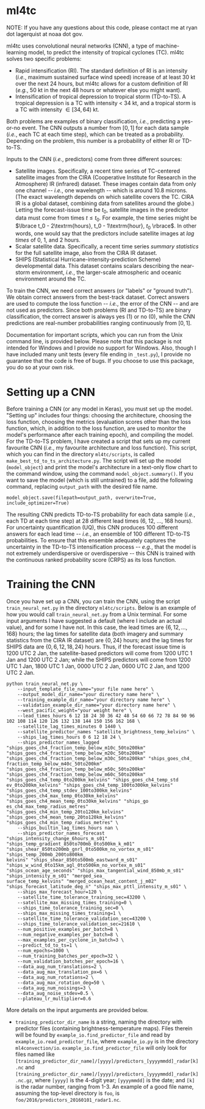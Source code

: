 # ml4tc

NOTE: If you have any questions about this code, please contact me at ryan dot lagerquist at noaa dot gov.

ml4tc uses convolutional neural networks (CNN), a type of machine-learning model, to predict the intensity of tropical cyclones (TC).  ml4tc solves two specific problems:

 - Rapid intensification (RI).  The standard definition of RI is an intensity (*i.e.*, maximum sustained surface wind speed) increase of at least 30 kt over the next 24 hours, but ml4tc allows for a custom definition of RI (*e.g.*, 50 kt in the next 48 hours or whatever else you might want).
 - Intensification of tropical depression to tropical storm (TD-to-TS).  A tropical depression is a TC with intensity $<$ 34 kt, and a tropical storm is a TC with intensity $\in \left[ 34, 64 \right)$ kt.
 
Both problems are examples of binary classification, *i.e.*, predicting a yes-or-no event.  The CNN outputs a number from $\left[ 0, 1 \right]$ for each data sample (*i.e.*, each TC at each time step), which can be treated as a probability.  Depending on the problem, this number is a probability of either RI or TD-to-TS.

Inputs to the CNN (*i.e.*, predictors) come from three different sources:

 - Satellite images.  Specifically, a recent time series of TC-centered satellite images from the CIRA (Cooperative Institute for Research in the Atmosphere) IR (infrared) dataset.  These images contain data from only one channel -- *i.e.*, one wavelength -- which is around 10.8 microns.  (The exact wavelength depends on which satellite covers the TC.  CIRA IR is a global dataset, combining data from satellites around the globe.)  Letting the forecast-issue time be $t_0$, satellite images in the predictor data must come from times $t \le t_0$.  For example, the time series might be $\lbrace t_0 - 2\textrm{hours}, t_0 - 1\textrm{hour}, $t_0$ \rbrace$.  In other words, one would say that the predictors include satellite images at *lag times* of 0, 1, and 2 hours.
 - Scalar satellite data.  Specifically, a recent time series *summary statistics* for the full satellite image, also from the CIRA IR dataset.
 - SHIPS (Statistical Hurricane-intensity-prediction Scheme) developmental data.  This dataset contains scalars describing the near-storm environment, *i.e.*, the larger-scale atmospheric and oceanic environment around the TC.

To train the CNN, we need correct answers (or "labels" or "ground truth").  We obtain correct answers from the best-track dataset.  Correct answers are used to compute the loss function -- *i.e.*, the error of the CNN -- and are not used as predictors.  Since both problems (RI and TD-to-TS) are binary classification, the correct answer is always yes (1) or no (0), while the CNN predictions are real-number probabilities ranging continuously from $\left[ 0, 1 \right]$.

Documentation for important scripts, which you can run from the Unix command line, is provided below.  Please note that this package is not intended for Windows and I provide no support for Windows.  Also, though I have included many unit tests (every file ending in `_test.py`), I provide no guarantee that the code is free of bugs.  If you choose to use this package, you do so at your own risk.

# Setting up a CNN

Before training a CNN (or any model in Keras), you must set up the model.  "Setting up" includes four things: choosing the architecture, choosing the loss function, choosing the metrics (evaluation scores other than the loss function, which, in addition to the loss function, are used to monitor the model's performance after each training epoch), and compiling the model.  For the TD-to-TS problem, I have created a script that sets up my current favourite CNN (*i.e.*, my favourite architecture and loss function).  This script, which you can find in the directory `ml4tc/scripts`, is called `make_best_td_to_ts_architecture.py`.  The script will set up the model (`model_object`) and print the model's architecture in a text-only flow chart to the command window, using the command `model_object.summary()`.  If you want to save the model (which is still untrained) to a file, add the following command, replacing `output_path` with the desired file name.

`model_object.save(filepath=output_path, overwrite=True, include_optimizer=True)`

The resulting CNN predicts TD-to-TS probability for each data sample (*i.e.*, each TD at each time step) at 28 different lead times (6, 12, $\ldots$, 168 hours).  For uncertainty quantification (UQ), this CNN produces 100 different answers for each lead time -- *i.e.*, an ensemble of 100 different TD-to-TS probabilities.  To ensure that this ensemble adequately captures the uncertainty in the TD-to-TS intensification process -- *e.g.*, that the model is not extremely underdispersive or overdispersive -- this CNN is trained with the continuous ranked probability score (CRPS) as its loss function.

# Training the CNN

Once you have set up a CNN, you can train the CNN, using the script `train_neural_net.py` in the directory `ml4tc/scripts`.  Below is an example of how you would call `train_neural_net.py` from a Unix terminal.  For some input arguments I have suggested a default (where I include an actual value), and for some I have not.  In this case, the lead times are $\lbrace 6, 12, \ldots, 168 \rbrace$ hours; the lag times for satellite data (both imagery and summary statistics from the CIRA IR dataset) are $\lbrace 0, 24 \rbrace$ hours; and the lag times for SHIPS data are $\lbrace 0, 6, 12, 18, 24 \rbrace$ hours.  Thus, if the forecast issue time is 1200 UTC 2 Jan, the satellite-based predictors will come from 1200 UTC 1 Jan and 1200 UTC 2 Jan; while the SHIPS predictors will come from 1200 UTC 1 Jan, 1800 UTC 1 Jan, 0000 UTC 2 Jan, 0600 UTC 2 Jan, and 1200 UTC 2 Jan.

```
python train_neural_net.py \
    --input_template_file_name="your file name here" \
    --output_model_dir_name="your directory name here" \
    --training_example_dir_name="your directory name here" \
    --validation_example_dir_name="your directory name here" \
    --west_pacific_weight="your weight here" \
    --lead_times_hours 6 12 18 24 30 36 42 48 54 60 66 72 78 84 90 96 102 108 114 120 126 132 138 144 150 156 162 168 \
    --satellite_lag_times_minutes 0 1440 \
    --satellite_predictor_names "satellite_brightness_temp_kelvins" \
    --ships_lag_times_hours 0 6 12 18 24 \
    --ships_predictor_names_lagged "ships_goes_ch4_fraction_temp_below_m10c_50to200km" "ships_goes_ch4_fraction_temp_below_m20c_50to200km" "ships_goes_ch4_fraction_temp_below_m30c_50to200km" "ships_goes_ch4_
fraction_temp_below_m40c_50to200km" "ships_goes_ch4_fraction_temp_below_m50c_50to200km" "ships_goes_ch4_fraction_temp_below_m60c_50to200km" "ships_goes_ch4_temp_0to200km_kelvins" "ships_goes_ch4_temp_std
ev_0to200km_kelvins" "ships_goes_ch4_temp_100to300km_kelvins" "ships_goes_ch4_temp_stdev_100to300km_kelvins" "ships_goes_ch4_max_temp_0to30km_kelvins" "ships_goes_ch4_mean_temp_0to30km_kelvins" "ships_go
es_ch4_max_temp_radius_metres" "ships_goes_ch4_min_temp_20to120km_kelvins" "ships_goes_ch4_mean_temp_20to120km_kelvins" "ships_goes_ch4_min_temp_radius_metres" \
    --ships_builtin_lag_times_hours nan \
    --ships_predictor_names_forecast "ships_intensity_change_6hours_m_s01" "ships_temp_gradient_850to700mb_0to500km_k_m01" "ships_shear_850to200mb_gnrl_0to500km_no_vortex_m_s01" "ships_temp_200mb_200to800km_
kelvins" "ships_shear_850to500mb_eastward_m_s01" "ships_w_wind_0to15km_agl_0to500km_no_vortex_m_s01" "ships_ocean_age_seconds" "ships_max_tangential_wind_850mb_m_s01" "ships_intensity_m_s01" "merged_sea_
surface_temp_kelvins" "merged_ocean_heat_content_j_m02" "ships_forecast_latitude_deg_n" "ships_max_pttl_intensity_m_s01" \
    --ships_max_forecast_hour=120 \
    --satellite_time_tolerance_training_sec=43200 \
    --satellite_max_missing_times_training=0 \
    --ships_time_tolerance_training_sec=0 \
    --ships_max_missing_times_training=1 \
    --satellite_time_tolerance_validation_sec=43200 \
    --ships_time_tolerance_validation_sec=21610 \
    --num_positive_examples_per_batch=8 \
    --num_negative_examples_per_batch=8 \
    --max_examples_per_cyclone_in_batch=3 \
    --predict_td_to_ts=1 \
    --num_epochs=1000 \
    --num_training_batches_per_epoch=32 \
    --num_validation_batches_per_epoch=16 \
    --data_aug_num_translations=2 \
    --data_aug_max_translation_px=6 \
    --data_aug_num_rotations=2 \
    --data_aug_max_rotation_deg=50 \
    --data_aug_num_noisings=3 \
    --data_aug_noise_stdev=0.5 \
    --plateau_lr_multiplier=0.6
```

More details on the input arguments are provided below.

 - `training_predictor_dir_name` is a string, naming the directory with predictor files (containing brightness-temperature maps).  Files therein will be found by `example_io.find_predictor_file` and read by `example_io.read_predictor_file`, where `example_io.py` is in the directory `ml4convection/io`.  `example_io.find_predictor_file` will only look for files named like `[training_predictor_dir_name]/[yyyy]/predictors_[yyyymmdd]_radar[k].nc` and `[training_predictor_dir_name]/[yyyy]/predictors_[yyyymmdd]_radar[k].nc.gz`, where `[yyyy]` is the 4-digit year; `[yyyymmdd]` is the date; and `[k]` is the radar number, ranging from 1-3.  An example of a good file name, assuming the top-level directory is `foo`, is `foo/2016/predictors_20160101_radar1.nc`.
